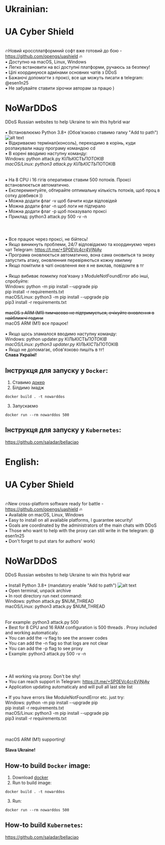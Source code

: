 # <b1>Ukrainian:</b1>

# UA Cyber Shield

<br />🔥Новий кроссплатформний софт вже готовий до бою - https://github.com/opengs/uashield 🔥
<br />▪ Доступно на macOS, Linux, Windows
<br />▪ Легко встановити на всі доступні платформи, ручаюсь за безпеку!
<br />▪ Цілі координуюся адмінами основних чатів з DDoS
<br />▪ Бажаючі допомогти з проксі, все ще можуть писати в telegram: @esen1n25
<br />▪ Не забувайте ставити зірочки авторам за працю )

# NoWarDDoS

DDoS Russian websites to help Ukraine to win this hybrid war
<br />
<br />▪ Встановлюємо Python 3.8+ (Обов'язково ставимо галку "Add to path")
![alt text](https://miro.medium.com/max/1344/0*7nOyowsPsGI19pZT.png)
<br />▪ Відкриваємо термінал(консоль), переходимо в корінь, куди розпакували нашу програму командою cd
<br />▪ В корені вводимо наступну команду:
<br /> Windows: python attack.py КІЛЬКІСТЬ*ПОТОКІВ
<br /> macOS/Linux: python3 attack.py КІЛЬКІСТЬ*ПОТОКІВ
<br />  
<br />▪ На 8 CPU і 16 гігів оперативки ставим 500 потоків. Проксі встановлюється автоматично.
<br />▪ Експерементуйте, обтирайте оптимальну кількість потоків, щоб проц в сотку довбився ))
<br />▪ Можна додати флаг -v щоб бачити коди відповідей
<br />▪ Можна додати флаг -n щоб логи не підтирало
<br />▪ Можна додати флаг -p щоб показувало проксі
<br />▪ Приклад: python3 attack.py 500 -v -n
<br />

#

<br />▪ Все працює через проксі, не бійтесь!
<br />▪ Якщо виникнуть проблеми, 24/7 відповідаємо та координуємо через чат Telegram: https://t.me/+SP0EVc4cr4VjNjAy
<br />▪ Програма оновлюється автоматично, вона сама оновиться та знову запустить атаку, оновленния перевіряються кожну хвилину
<br />▪ Якщо помітили в чаті оновлення яке я не виклав, повідомте в тг
<br />
<br />▪ Якщо вибиває помилку пов'язану з ModuleNotFoundError aбо інші, спробуйте:
<br /> Windows: python -m pip install --upgrade pip
<br /> pip install -r requirements.txt
<br /> macOS/Linux: python3 -m pip install --upgrade pip
<br /> pip3 install -r requirements.txt
<br />
<br /> ~~macOS з ARM (M1) тимчасово не підтримується, очікуйте оновлення в найближчі години~~
<br /> macOS ARM (M1) все працює!
<br />
<br />▪ Якщо щось зламалося вводимо наступну команду:
<br /> Windows: python updater.py КІЛЬКІСТЬ*ПОТОКІВ
<br /> macOS/Linux: python3 updater.py КІЛЬКІСТЬ*ПОТОКІВ
<br />▪ Якщо не допомагає, обов'язково пишіть в тг!
<br />**Слава Україні!**

## Інструкця для запуску у `Docker`:

1. Ставимо [докер](https://www.docker.com/)
2. Білдимо імадж

```shell
docker build . -t nowarddos
```

3. Запускаємо

```shell
docker run --rm nowarddos 500
```

## Інструкця для запуску у `Kubernetes`:

https://github.com/saladar/bellaciao

# <b1>English:</b1>

# UA Cyber Shield

<br />🔥New cross-platform software ready for battle - https://github.com/opengs/uashield 🔥
<br /> ▪ Available on macOS, Linux, Windows
<br /> ▪ Easy to install on all available platforms, I guarantee security!
<br /> ▪ Goals are coordinated by the administrators of the main chats with DDoS
<br /> ▪ Those who want to help with the proxy can still write in the telegram: @ esen1n25
<br /> ▪ Don't forget to put stars for authors' work)

# NoWarDDoS

DDoS Russian websites to help Ukraine to win this hybrid war
<br />
<br />▪ Install Python 3.8+ (mandatory enable "Add to path")
![alt text](https://miro.medium.com/max/1344/0*7nOyowsPsGI19pZT.png)
<br />▪ Open terminal, unpack archive
<br />▪ In root directory run next command:
<br /> Windows: python attack.py $NUM_THREAD
<br /> macOS/Linux: python3 attack.py $NUM_THREAD
<br />  
<br /> For example: python3 attack.py 500
<br />▪ Best for 8 CPU and 16 RAM configuration is 500 threads . Proxy included and working automaticaly.
<br />▪ You can add the -v flag to see the answer codes
<br />▪ You can add the -n flag so that logs are not clear
<br />▪ You can add the -p flag to see proxy
<br />▪ Example: python3 attack.py 500 -v -n
<br />

#

<br />▪ All working via proxy. Don't be shy!
<br />▪ You can reach support in Telegram: https://t.me/+SP0EVc4cr4VjNjAy
<br />▪ Application updating automaticaly and will pull all last site list
<br />
<br />▪ If you have errors like ModuleNotFoundError etc. just try:
<br /> Windows: python -m pip install --upgrade pip
<br /> pip install -r requirements.txt
<br /> macOS/Linux: python3 -m pip install --upgrade pip
<br /> pip3 install -r requirements.txt
<br />
<br />  
<br /> macOS ARM (M1) supporting!
<br />
<br />**Slava Ukraine!**

## How-to build `Docker` image:

1. Download [docker](https://www.docker.com/)
2. Run to build image:

```shell
docker build . -t nowarddos
```

3. Run:

```shell
docker run --rm nowarddos 500
```

## How-to build `Kubernetes`:

https://github.com/saladar/bellaciao
